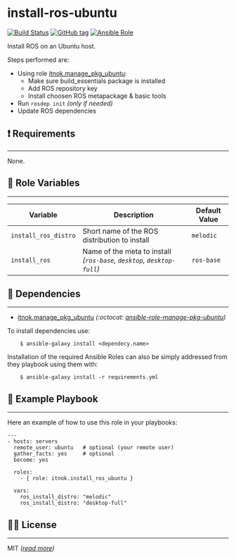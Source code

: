 install-ros-ubuntu
==================

[![Build Status](https://travis-ci.org/itnok/ansible-role-install-ros-ubuntu.svg?branch=master)](https://travis-ci.org/itnok/ansible-role-install-ros-ubuntu) [![GitHub tag](https://img.shields.io/github/v/tag/itnok/ansible-role-install-ros-ubuntu?sort=semver)](https://github.com/itnok/ansible-role-install-ros-ubuntu/tags/) [![Ansible Role](https://img.shields.io/ansible/role/47440)](https://galaxy.ansible.com/itnok/install_ros_ubuntu)

Install ROS on an Ubuntu host.

Steps performed are:

  - Using role [itnok.manage_pkg_ubuntu](https://galaxy.ansible.com/itnok/manage_pkg_ubuntu):
    * Make sure build_essentials package is installed
    * Add ROS repository key
    * Install choosen ROS metapackage & basic tools
  - Run `rosdep init` _(only if needed)_
  - Update ROS dependencies


## :exclamation: Requirements
-----------------------------

None.


## :abcd: Role Variables
------------------------

| Variable                | Description                                                             | Default Value       |
|-------------------------|-------------------------------------------------------------------------|---------------------|
| `install_ros_distro`    | Short name of the ROS distribution to install                           | `melodic`           |
| `install_ros`           | Name of the meta to install _(`ros-base`, `desktop`, `desktop-full`)_   | `ros-base`          |


## :link: Dependencies
----------------------

- [itnok.manage_pkg_ubuntu](https://galaxy.ansible.com/itnok/manage_pkg_ubuntu) _(:octocat: [ansible-role-manage-pkg-ubuntu](https://github.com/itnok/ansible-role-manage-pkg-ubuntu))_

To install dependencies use:
```
    $ ansible-galaxy install <dependecy.name>
```

Installation of the required Ansible Roles can also be simply addressed from they playbook using them with:
```
    $ ansible-galaxy install -r requirements.yml
```


## :notebook: Example Playbook
------------------------------

Here an example of how to use this role in your playbooks:

```
---
- hosts: servers
  remote_user: ubuntu   # optional (your remote user)
  gather_facts: yes     # optional
  become: yes

  roles:
    - { role: itnok.install_ros_ubuntu }

  vars:
    ros_install_distro: "melodic"
    ros_install_distro: "desktop-full"
```

## :guardsman: License
----------------------

MIT _([read more](LICENSE.md))_
